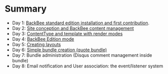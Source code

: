 # Summary

* Day 1: [BackBee standard edition installation and first contribution](day1.md).
* Day 2: [Site conception and BackBee content management](day2.md)
* Day 3: [ContentType and template with render modes](day3.md)
* Day 4: [BackBee Edition mode](day4.md)
* Day 5: [Creating layouts](day5.md)
* Day 6: [Simple bundle creation (quote bundle)](day6.md)
* Day 7: Bundle administration (Disqus comment management inside bundle)
* Day 8: Email notification and User association: the event/listener system

